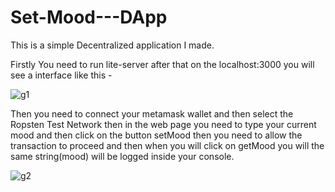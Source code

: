 # Set-Mood---DApp
This is a simple Decentralized application I made.

Firstly You need to run lite-server after that on the localhost:3000 you will see a interface like this -

![g1](https://user-images.githubusercontent.com/72756692/153470636-5c66af87-edfb-4f23-8fd2-671b577b4d9f.png)

Then you need to connect your metamask wallet and then select the Ropsten Test Network then in the web page you need to type your current mood and then click on the button setMood
then you need to allow the transaction to proceed and then when you will click on getMood you will the same string(mood) will be logged inside your console.

![g2](https://user-images.githubusercontent.com/72756692/153471147-154d8e9a-062a-4939-bdca-f6f0c9677afd.png)
